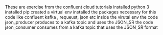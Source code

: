 These are exercise from the confluent cloud tutorials
installed python 3
installed pip
created a virtual env
installed the packages necessary for this code like confluent kafka , requeust, json etc inside the virutal env
the code json_producer produces to a kafka topic and uses the JSON_SR
the code json_consumer consumes from a kafka topic that uses the JSON_SR format